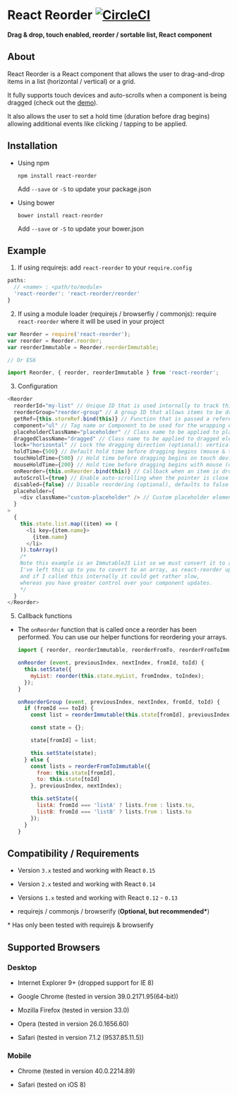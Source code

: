 # React Reorder [![CircleCI](https://circleci.com/gh/JakeSidSmith/react-reorder.svg?style=svg)](https://circleci.com/gh/JakeSidSmith/react-reorder)

__Drag & drop, touch enabled, reorder / sortable list, React component__

## About

React Reorder is a React component that allows the user to drag-and-drop items in a list (horizontal / vertical) or a grid.

It fully supports touch devices and auto-scrolls when a component is being dragged (check out the [demo](http://jakesidsmith.github.io/react-reorder/)).

It also allows the user to set a hold time (duration before drag begins) allowing additional events like clicking / tapping to be applied.

## Installation

* Using npm
  ```
  npm install react-reorder
  ```
    Add `--save` or `-S` to update your package.json

* Using bower
  ```
  bower install react-reorder
  ```
    Add `--save` or `-S` to update your bower.json

## Example

1. If using requirejs: add `react-reorder` to your `require.config`

  ```javascript
  paths:
    // <name> : <path/to/module>
    'react-reorder': 'react-reorder/reorder'
  }
  ```

2. If using a module loader (requirejs / browserfiy / commonjs): require `react-reorder` where it will be used in your project

  ```javascript
  var Reorder = require('react-reorder');
  var reorder = Reorder.reorder;
  var reorderImmutable = Reorder.reorderImmutable;

  // Or ES6

  import Reorder, { reorder, reorderImmutable } from 'react-reorder';  
  ```

3. Configuration

  ```javascript
  <Reorder
    reorderId="my-list" // Unique ID that is used internally to track this list (required)
    reorderGroup="reorder-group" // A group ID that allows items to be dragged between lists of the same group (optional)
    getRef={this.storeRef.bind(this)} // Function that is passed a reference to the root node when mounted (optional)
    component="ul" // Tag name or Component to be used for the wrapping element (optional), defaults to 'div'
    placeholderClassName="placeholder" // Class name to be applied to placeholder elements (optional), defaults to 'placeholder'
    draggedClassName="dragged" // Class name to be applied to dragged elements (optional), defaults to 'dragged'
    lock="horizontal" // Lock the dragging direction (optional): vertical, horizontal (do not use with groups)
    holdTime={500} // Default hold time before dragging begins (mouse & touch) (optional), defaults to 0
    touchHoldTime={500} // Hold time before dragging begins on touch devices (optional), defaults to holdTime
    mouseHoldTime={200} // Hold time before dragging begins with mouse (optional), defaults to holdTime
    onReorder={this.onReorder.bind(this)} // Callback when an item is dropped (you will need this to update your state)
    autoScroll={true} // Enable auto-scrolling when the pointer is close to the edge of the Reorder component (optional), defaults to true
    disabled={false} // Disable reordering (optional), defaults to false
    placeholder={
      <div className="custom-placeholder" /> // Custom placeholder element (optional), defaults to clone of dragged element
    }
  >
    {
      this.state.list.map((item) => (
        <li key={item.name}>
          {item.name}
        </li>
      )).toArray()
      /*
      Note this example is an ImmutableJS List so we must convert it to an array.
      I've left this up to you to covert to an array, as react-reorder updates a lot,
      and if I called this internally it could get rather slow,
      whereas you have greater control over your component updates.
      */
    }
  </Reorder>
  ```

5. Callback functions

  * The `onReorder` function that is called once a reorder has been performed.
    You can use our helper functions for reordering your arrays.

    ```javascript
    import { reorder, reorderImmutable, reorderFromTo, reorderFromToImmutable } from 'react-reorder';

    onReorder (event, previousIndex, nextIndex, fromId, toId) {
      this.setState({
        myList: reorder(this.state.myList, fromIndex, toIndex);
      });
    }

    onReorderGroup (event, previousIndex, nextIndex, fromId, toId) {
      if (fromId === toId) {
        const list = reorderImmutable(this.state[fromId], previousIndex, nextIndex);

        const state = {};

        state[fromId] = list;

        this.setState(state);
      } else {
        const lists = reorderFromToImmutable({
          from: this.state[fromId],
          to: this.state[toId]
        }, previousIndex, nextIndex);

        this.setState({
          listA: fromId === 'listA' ? lists.from : lists.to,
          listB: fromId === 'listB' ? lists.from : lists.to
        });
      }
    }    
    ```

## Compatibility / Requirements

* Version `3.x` tested and working with React `0.15`

* Version `2.x` tested and working with React `0.14`

* Versions `1.x` tested and working with React `0.12` - `0.13`

* requirejs / commonjs / browserify (__Optional, but recommended*__)

\* Has only been tested with requirejs & browserify

## Supported Browsers

### Desktop

* Internet Explorer 9+ (dropped support for IE 8)

* Google Chrome (tested in version 39.0.2171.95(64-bit))

* Mozilla Firefox (tested in version 33.0)

* Opera (tested in version 26.0.1656.60)

* Safari (tested in version 7.1.2 (9537.85.11.5))

### Mobile

* Chrome (tested in version 40.0.2214.89)

* Safari (tested on iOS 8)
